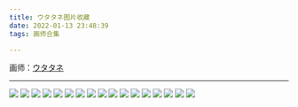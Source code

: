 ```yaml
---
title: ウタタネ图片收藏
date: 2022-01-13 23:48:39
tags: 画师合集

---
```


画师：[ウタタネ](https://www.pixiv.net/users/12713181)

---

![](https://pixiv.lolicon.cyou/img-original/img/2022/06/10/14/15/39/98950873_p0.jpg)
![](https://pixiv.lolicon.cyou/img-original/img/2022/01/02/06/54/02/95231660_p0.jpg)
![](https://pixiv.lolicon.cyou/img-original/img/2021/11/27/10/56/01/94400460_p0.jpg)
![](https://pixiv.lolicon.cyou/img-original/img/2021/10/30/08/57/05/93772223_p0.jpg)
![](https://pixiv.lolicon.cyou/img-original/img/2021/09/13/08/21/52/92714719_p0.jpg)
![](https://pixiv.lolicon.cyou/img-original/img/2021/07/06/18/49/04/91055672_p0.jpg)
![](https://pixiv.lolicon.cyou/img-original/img/2021/05/29/09/33/55/90165542_p0.jpg)
![](https://pixiv.lolicon.cyou/img-original/img/2021/01/21/00/41/20/87189474_p0.jpg)
![](https://pixiv.lolicon.cyou/img-original/img/2021/01/11/21/48/16/86988521_p0.jpg)
![](https://pixiv.lolicon.cyou/img-original/img/2020/11/28/12/53/48/85953869_p0.jpg)
![](https://pixiv.lolicon.cyou/img-original/img/2020/11/01/11/02/40/85382936_p0.jpg)
![](https://pixiv.lolicon.cyou/img-original/img/2020/09/07/11/23/41/84214125_p0.jpg)
![](https://pixiv.lolicon.cyou/img-original/img/2020/05/30/19/54/14/81966784_p0.jpg)
![](https://pixiv.lolicon.cyou/img-original/img/2020/03/09/03/09/12/79994053_p0.jpg)
![](https://pixiv.lolicon.cyou/img-original/img/2020/02/16/15/02/18/79531555_p0.jpg)
![](https://pixiv.lolicon.cyou/img-original/img/2019/07/13/06/08/19/75691829_p0.jpg)
![](https://pixiv.lolicon.cyou/img-original/img/2019/05/18/17/26/16/74784059_p0.jpg)
